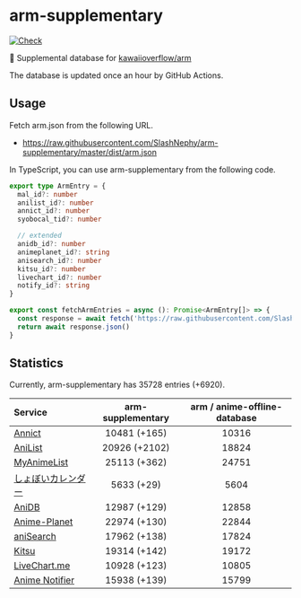 # arm-supplementary

[![Check](https://github.com/SlashNephy/arm-supplementary/actions/workflows/check-node.yml/badge.svg)](https://github.com/SlashNephy/arm-supplementary/actions/workflows/check-node.yml)

💊 Supplemental database for [kawaiioverflow/arm](https://github.com/kawaiioverflow/arm)

The database is updated once an hour by GitHub Actions.

## Usage

Fetch arm.json from the following URL.

- https://raw.githubusercontent.com/SlashNephy/arm-supplementary/master/dist/arm.json

In TypeScript, you can use arm-supplementary from the following code.

```TypeScript
export type ArmEntry = {
  mal_id?: number
  anilist_id?: number
  annict_id?: number
  syobocal_tid?: number

  // extended
  anidb_id?: number
  animeplanet_id?: string
  anisearch_id?: number
  kitsu_id?: number
  livechart_id?: number
  notify_id?: string
}

export const fetchArmEntries = async (): Promise<ArmEntry[]> => {
  const response = await fetch('https://raw.githubusercontent.com/SlashNephy/arm-supplementary/master/dist/arm.json')
  return await response.json()
}
```

## Statistics

Currently, arm-supplementary has 35728 entries (+6920).

| Service                                     | arm-supplementary | arm / anime-offline-database |
| :------------------------------------------ | :---------------: | :--------------------------: |
| [Annict](https://annict.com)                |   10481 (+165)    |            10316             |
| [AniList](https://anilist.co)               |   20926 (+2102)   |            18824             |
| [MyAnimeList](https://myanimelist.net)      |   25113 (+362)    |            24751             |
| [しょぼいカレンダー](https://cal.syoboi.jp) |    5633 (+29)     |             5604             |
| [AniDB](https://anidb.net)                  |   12987 (+129)    |            12858             |
| [Anime-Planet](https://anime-planet.com)    |   22974 (+130)    |            22844             |
| [aniSearch](https://anisearch.com)          |   17962 (+138)    |            17824             |
| [Kitsu](https://kitsu.io)                   |   19314 (+142)    |            19172             |
| [LiveChart.me](https://livechart.me)        |   10928 (+123)    |            10805             |
| [Anime Notifier](https://notify.moe)        |   15938 (+139)    |            15799             |
